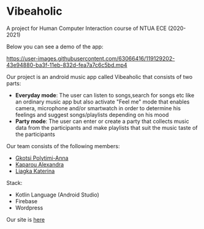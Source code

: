 # Vibeaholic

A project for Human Computer Interaction course of NTUA ECE (2020-2021)

Below you can see a demo of the app:


https://user-images.githubusercontent.com/63066416/119129202-43e94880-ba3f-11eb-832d-fea7a7c6c5bd.mp4


Our project is an android music app called Vibeaholic that consists of two parts:
* **Everyday mode**: The user can listen to songs,search for songs etc like an ordinary music app but also activate "Feel me" mode
that enables camera, microphone and/or smartwatch in order to determine his feelings and suggest songs/playlists
depending on his mood
* **Party mode**: The user can enter or create a party that collects music data from the participants and make playlists that
suit the music taste of the participants

Our team consists of the following members:
* [Gkotsi Polytimi-Anna](https://github.com/PolyannaG)
* [Kaparou Alexandra](https://github.com/alexandrakapa)
* [Liagka Katerina](https://github.com/LiagkaAikaterini)

Stack:
* Kotlin Language (Android Studio)
* Firebase
* Wordpress

Our site is [here](https://snf-16344.ok-kno.grnetcloud.net/site1/)
